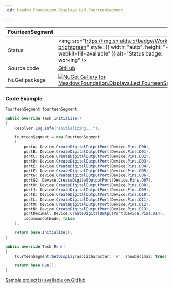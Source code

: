 ```yaml
---
uid: Meadow.Foundation.Displays.Led.FourteenSegment

---
```


| FourteenSegment | |
|--------|--------|
| Status | <img src="https://img.shields.io/badge/Working-brightgreen" style={{ width: "auto", height: "-webkit-fill-available" }} alt="Status badge: working" /> |
| Source code | [GitHub](https://github.com/WildernessLabs/Meadow.Foundation/tree/main/Source/Meadow.Foundation.Peripherals/Displays.Led.FourteenSegment) |
| NuGet package | <a href="https://www.nuget.org/packages/Meadow.Foundation.Displays.Led.FourteenSegment/" target="_blank"><img src="https://img.shields.io/nuget/v/Meadow.Foundation.Displays.Led.FourteenSegment.svg?label=Meadow.Foundation.Displays.Led.FourteenSegment" alt="NuGet Gallery for Meadow.Foundation.Displays.Led.FourteenSegment" /></a> |

### Code Example

```csharp
FourteenSegment fourteenSegment;

public override Task Initialize()
{
    Resolver.Log.Info("Initializing...");

    fourteenSegment = new FourteenSegment
    (
        portA: Device.CreateDigitalOutputPort(Device.Pins.D00),
        portB: Device.CreateDigitalOutputPort(Device.Pins.D01),
        portC: Device.CreateDigitalOutputPort(Device.Pins.D02),
        portD: Device.CreateDigitalOutputPort(Device.Pins.D03),
        portE: Device.CreateDigitalOutputPort(Device.Pins.D04),
        portF: Device.CreateDigitalOutputPort(Device.Pins.D05),
        portG: Device.CreateDigitalOutputPort(Device.Pins.D06),
        portG2: Device.CreateDigitalOutputPort(Device.Pins.D07),
        portH: Device.CreateDigitalOutputPort(Device.Pins.D08),
        portJ: Device.CreateDigitalOutputPort(Device.Pins.D09),
        portK: Device.CreateDigitalOutputPort(Device.Pins.D10),
        portL: Device.CreateDigitalOutputPort(Device.Pins.D11),
        portM: Device.CreateDigitalOutputPort(Device.Pins.D12),
        portN: Device.CreateDigitalOutputPort(Device.Pins.D13),
        portDecimal: Device.CreateDigitalOutputPort(Device.Pins.D14),
        isCommonCathode: false
    );

    return base.Initialize();
}

public override Task Run()
{
    fourteenSegment.SetDisplay(asciiCharacter: 'A', showDecimal: true);

    return base.Run();
}

```

[Sample project(s) available on GitHub](https://github.com/WildernessLabs/Meadow.Foundation/tree/main/Source/Meadow.Foundation.Peripherals/Displays.Led.FourteenSegment/Samples/FourteenSegment_Sample)

